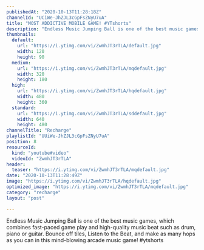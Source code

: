 ```yaml
---
publishedAt: "2020-10-13T11:28:18Z"
channelId: "UCiWe-JhZJL3cGpFsZNyU7uA"
title: "MOST ADDICTIVE MOBILE GAME! #YTshorts"
description: "Endless Music Jumping Ball is one of the best music games, which combines fast-paced game play and high-quality music beat such as drum, piano or guitar. Bounce off tiles, Listen to the Beat, and make as many hops as you can in this mind-blowing arcade music game! #ytshorts"
thumbnails:
  default:
    url: "https://i.ytimg.com/vi/ZwmhJT3rTLA/default.jpg"
    width: 120
    height: 90
  medium:
    url: "https://i.ytimg.com/vi/ZwmhJT3rTLA/mqdefault.jpg"
    width: 320
    height: 180
  high:
    url: "https://i.ytimg.com/vi/ZwmhJT3rTLA/hqdefault.jpg"
    width: 480
    height: 360
  standard:
    url: "https://i.ytimg.com/vi/ZwmhJT3rTLA/sddefault.jpg"
    width: 640
    height: 480
channelTitle: "Recharge"
playlistId: "UUiWe-JhZJL3cGpFsZNyU7uA"
position: 8
resourceId:
  kind: "youtube#video"
  videoId: "ZwmhJT3rTLA"
header:
  teaser: "https://i.ytimg.com/vi/ZwmhJT3rTLA/mqdefault.jpg"
date: "2020-10-13T11:28:49Z"
image: "https://i.ytimg.com/vi/ZwmhJT3rTLA/hqdefault.jpg"
optimized_image: "https://i.ytimg.com/vi/ZwmhJT3rTLA/mqdefault.jpg"
category: "recharge"
layout: "post"

---
```

Endless Music Jumping Ball is one of the best music games, which combines fast-paced game play and high-quality music beat such as drum, piano or guitar. Bounce off tiles, Listen to the Beat, and make as many hops as you can in this mind-blowing arcade music game! #ytshorts